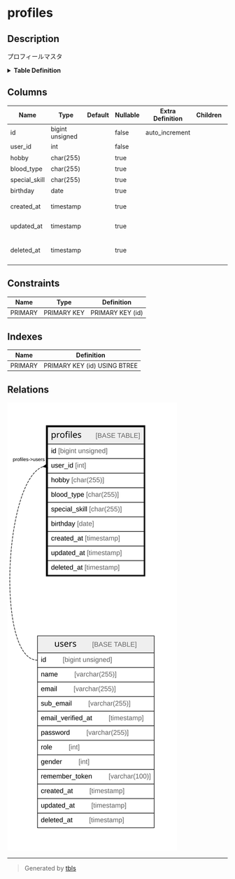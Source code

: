 # profiles

## Description

プロフィールマスタ

<details>
<summary><strong>Table Definition</strong></summary>

```sql
CREATE TABLE `profiles` (
  `id` bigint unsigned NOT NULL AUTO_INCREMENT,
  `user_id` int NOT NULL COMMENT 'ユーザーID',
  `hobby` char(255) COLLATE utf8mb4_unicode_ci DEFAULT NULL COMMENT '趣味',
  `blood_type` char(255) COLLATE utf8mb4_unicode_ci DEFAULT NULL COMMENT '血液型',
  `special_skill` char(255) COLLATE utf8mb4_unicode_ci DEFAULT NULL COMMENT '特技',
  `birthday` date DEFAULT NULL COMMENT '生年月日',
  `created_at` timestamp NULL DEFAULT NULL,
  `updated_at` timestamp NULL DEFAULT NULL,
  `deleted_at` timestamp NULL DEFAULT NULL,
  PRIMARY KEY (`id`)
) ENGINE=InnoDB DEFAULT CHARSET=utf8mb4 COLLATE=utf8mb4_unicode_ci
```

</details>

## Columns

| Name | Type | Default | Nullable | Extra Definition | Children | Parents | Comment |
| ---- | ---- | ------- | -------- | ---------------- | -------- | ------- | ------- |
| id | bigint unsigned |  | false | auto_increment |  |  | PrimaryKey |
| user_id | int |  | false |  |  | [users](users.md) | ユーザーID |
| hobby | char(255) |  | true |  |  |  | 趣味 |
| blood_type | char(255) |  | true |  |  |  | 血液型 |
| special_skill | char(255) |  | true |  |  |  | 特技 |
| birthday | date |  | true |  |  |  | 生年月日 |
| created_at | timestamp |  | true |  |  |  | レコード作成日時 |
| updated_at | timestamp |  | true |  |  |  | レコード更新日時 |
| deleted_at | timestamp |  | true |  |  |  | レコードソフトデリート日時 |

## Constraints

| Name | Type | Definition |
| ---- | ---- | ---------- |
| PRIMARY | PRIMARY KEY | PRIMARY KEY (id) |

## Indexes

| Name | Definition |
| ---- | ---------- |
| PRIMARY | PRIMARY KEY (id) USING BTREE |

## Relations

![er](profiles.svg)

---

> Generated by [tbls](https://github.com/k1LoW/tbls)
